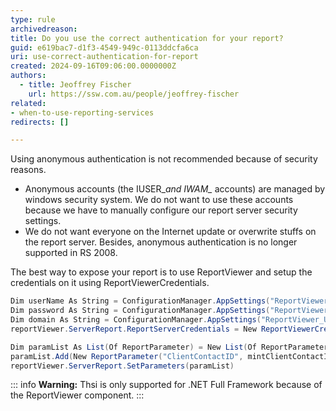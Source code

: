 ```yaml
---
type: rule
archivedreason:
title: Do you use the correct authentication for your report?
guid: e619bac7-d1f3-4549-949c-0113ddcfa6ca
uri: use-correct-authentication-for-report
created: 2024-09-16T09:06:00.0000000Z
authors: 
  - title: Jeoffrey Fischer
    url: https://ssw.com.au/people/jeoffrey-fischer
related:
- when-to-use-reporting-services
redirects: []

---
```


Using anonymous authentication is not recommended because of security reasons.

<!--endintro-->

* Anonymous accounts (the IUSER_*and IWAM_* accounts) are managed by windows security system. We do not want to use these accounts because we have to manually configure our report server security settings.
* We do not want everyone on the Internet update or overwrite stuffs on the report server.
Besides, anonymous authentication is no longer supported in RS 2008.

The best way to expose your report is to use ReportViewer and setup the credentials on it using ReportViewerCredentials.

```csharp
Dim userName As String = ConfigurationManager.AppSettings("ReportViewer_UserName")
Dim password As String = ConfigurationManager.AppSettings("ReportViewer_Password")
Dim domain As String = ConfigurationManager.AppSettings("ReportViewer_UserDomain")
reportViewer.ServerReport.ReportServerCredentials = New ReportViewerCredential(userName, password, domain)

Dim paramList As List(Of ReportParameter) = New List(Of ReportParameter)
paramList.Add(New ReportParameter("ClientContactID", mintClientContactID, False))
reportViewer.ServerReport.SetParameters(paramList)
```

::: info
**Warning:** Thsi is only supported for .NET Full Framework because of the ReportViewer component.
:::
